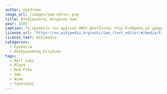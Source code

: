 ```yaml
---
author: epidrome
image_url: /images/sam-editor.png
title: Επεξεργαστής κειμένου Sam 
year: 1987 
caption: Τα εργαλεία του αρχικού UNIX βασίζονται στην διάδραση με γραμμές κειμένου, όπως αυτές εμφανίζονται στην γραμμή εντολών ή στα αρχεία. Αυτή είναι μια πρακτική που προκύπτει από τις ρίζες του συστήματος στον τηλέτυπο, αλλά με την διάθεση τερματικών με οθόνη εικονοστοιχείων και ποντίκι, δημιουργήθηκε η ανάγκη για μια πιο εκφραστική διάδραση που βασίζεται σε μια γλώσσα μοτίβων, που συνδυάζεται με την γραμμή εντολών και τον δείκτη.
license_url: "https://en.wikipedia.org/wiki/Sam_(text_editor)#/media/File:Sam_text_editor.png" 
license_text: Wikimedia 
categories:
  - Εργαλεία
  - Επεξεργαστής Κειμένου
tags:
  - Bell Labs 
  - Plan9
  - Rob Pike
  - Sam
  - Acme
  - Τηλέτυπος
---
```


